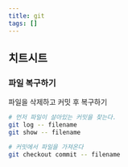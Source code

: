 ```yaml
---
title: git
tags: []
---
```


## 치트시트

### 파일 복구하기

파일을 삭제하고 커밋 후 복구하기

```bash
# 먼저 파일이 살아있는 커밋을 찾는다.
git log -- filename
git show -- filename

# 커밋에서 파일을 가져온다
git checkout commit -- filename
```